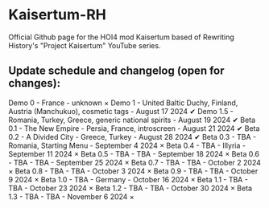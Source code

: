 # Kaisertum-RH
Official Github page for the HOI4 mod Kaisertum based of Rewriting History's "Project Kaisertum" YouTube series.

## Update schedule and changelog (open for changes):
Demo 0 - France - unknown ×
Demo 1 - United Baltic Duchy, Finland, Austria (Manchukuo), cosmetic tags - August 17 2024 ✔
Demo 1.5 - Romania, Turkey, Greece, generic national spirits - August 19 2024 ✔
Beta 0.1 - The New Empire - Persia, France, introscreen - August 21 2024 ✔
Beta 0.2 - A Divided City - Greece, Turkey - August 28 2024 ✔
Beta 0.3 - TBA - Romania, Starting Menu - September 4 2024 ×
Beta 0.4 - TBA - Illyria - September 11 2024 ×
Beta 0.5 - TBA - TBA - September 18 2024 ×
Beta 0.6 - TBA - TBA - September 25 2024 ×
Beta 0.7 - TBA - TBA - October 2 2024 ×
Beta 0.8 - TBA - TBA - October 3 2024 ×
Beta 0.9 - TBA - TBA - October 9 2024 ×
Beta 1.0 - TBA - Germany - October 16 2024 ×
Beta 1.1 - TBA - TBA - October 23 2024 ×
Beta 1.2 - TBA - TBA - October 30 2024 ×
Beta 1.3 - TBA - TBA - November 6 2024 ×
